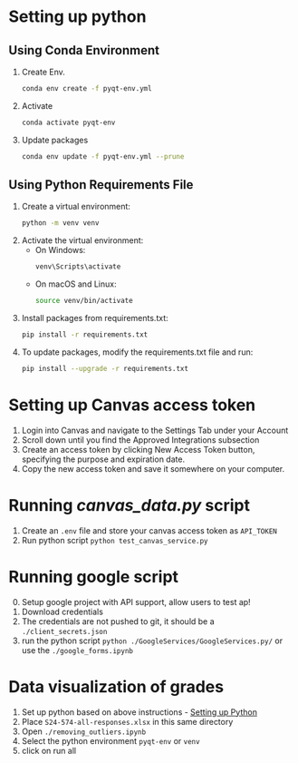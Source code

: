 # Setting up python 

## Using Conda Environment
1. Create Env. 
    ```bash 
    conda env create -f pyqt-env.yml
    ```
2. Activate 
    ```sh 
    conda activate pyqt-env
    ```
3. Update packages 
    ```bash 
    conda env update -f pyqt-env.yml --prune
    ```

## Using Python Requirements File
1. Create a virtual environment:
    ```sh
    python -m venv venv
    ```
2. Activate the virtual environment:
      - On Windows:
        ```bash
        venv\Scripts\activate
        ```
      - On macOS and Linux:
        ```bash 
        source venv/bin/activate
        ```
1. Install packages from requirements.txt:
    ```bash 
    pip install -r requirements.txt
    ```
2. To update packages, modify the requirements.txt file and run:
    ```bash
    pip install --upgrade -r requirements.txt
    ```
   
# Setting up Canvas access token 
1. Login into Canvas and navigate to the Settings Tab under your Account
2. Scroll down until you find the Approved Integrations subsection
3. Create an access token by clicking New Access Token button, specifying the purpose and expiration date.
4. Copy the new access token and save it somewhere on your computer.

# Running *canvas_data.py* script
1. Create an `.env` file and store your canvas access token as `API_TOKEN`
2. Run python script `python test_canvas_service.py`


# Running google script
0. Setup google project with API support, allow users to test ap!
1. Download credentials
2. The credentials are not pushed to git, it should be a `./client_secrets.json` 
3. run the python script `python ./GoogleServices/GoogleServices.py/` or use the `./google_forms.ipynb`


#  Data visualization of grades 
1. Set up python based on above instructions - [Setting up Python](#setting-up-python)
2. Place `S24-574-all-responses.xlsx` in this same directory 
3. Open `./removing_outliers.ipynb`  
4. Select the python environment `pyqt-env`  or `venv`  
5. click on run all